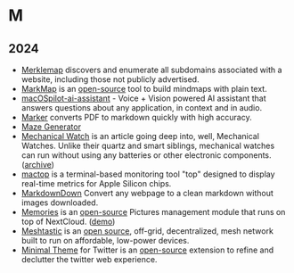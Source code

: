 # M

## 2024

- [Merklemap](https://www.merklemap.com) discovers and enumerate all subdomains associated with a website, including those not publicly advertised.
- [MarkMap](https://markmap.js.org) is an [open-source](https://github.com/markmap/markmap) tool to build mindmaps with plain text.
- [macOSpilot-ai-assistant](https://github.com/elfvingralf/macOSpilot-ai-assistant) - Voice + Vision powered AI assistant that answers questions about any application, in context and in audio.
- [Marker](https://github.com/VikParuchuri/marker) converts PDF to markdown quickly with high accuracy.
- [Maze Generator](https://mazegenerator.net)
- [Mechanical Watch](https://ciechanow.ski/mechanical-watch/) is an article going deep into, well, Mechanical Watches. Unlike their quartz and smart siblings, mechanical watches can run without using any batteries or other electronic components. ([archive](https://archive.ph/sLzEh))
- [mactop](https://github.com/context-labs/mactop) is a terminal-based monitoring tool "top" designed to display real-time metrics for Apple Silicon chips.
- [MarkdownDown](https://markdowndown.vercel.app) Convert any webpage to a clean markdown without images downloaded.
- [Memories](https://memories.gallery) is an [open-source](https://github.com/pulsejet/memories) Pictures management module that runs on top of NextCloud. ([demo](https://demo.memories.gallery/apps/memories/))
- [Meshtastic](https://meshtastic.org) is an [open source](https://github.com/meshtastic), off-grid, decentralized, mesh network built to run on affordable, low-power devices.
- [Minimal Theme](https://typefully.com/minimal-twitter) for Twitter is an [open-source](https://github.com/typefully/minimal-twitter) extension to refine and declutter the twitter web experience.
